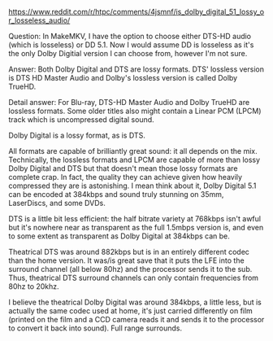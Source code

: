 <https://www.reddit.com/r/htpc/comments/4jsmnf/is_dolby_digital_51_lossy_or_losseless_audio/>

Question: In MakeMKV, I have the option to choose either DTS-HD audio (which is losseless) or DD 5.1. Now I would assume DD is losseless as it's the only Dolby Digitial version I can choose from, however I'm not sure.

Answer: Both Dolby Digital and DTS are lossy formats. DTS' lossless version is DTS HD Master Audio and Dolby's lossless version is called Dolby TrueHD.

Detail answer:
For Blu-ray, DTS-HD Master Audio and Dolby TrueHD are lossless formats. Some older titles also might contain a Linear PCM (LPCM) track which is uncompressed digital sound.

Dolby Digital is a lossy format, as is DTS.

All formats are capable of brilliantly great sound: it all depends on the mix. Technically, the lossless formats and LPCM are capable of more than lossy Dolby Digital and DTS but that doesn't mean those lossy formats are complete crap. In fact, the quality they can achieve given how heavily compressed they are is astonishing. I mean think about it, Dolby Digital 5.1 can be encoded at 384kbps and sound truly stunning on 35mm, LaserDiscs, and some DVDs.

DTS is a little bit less efficient: the half bitrate variety at 768kbps isn't awful but it's nowhere near as transparent as the full 1.5mbps version is, and even to some extent as transparent as Dolby Digital at 384kbps can be.

Theatrical DTS was around 882kbps but is in an entirely different codec than the home version. It was/is great save that it puts the LFE into the surround channel (all below 80hz) and the processor sends it to the sub. Thus, theatrical DTS surround channels can only contain frequencies from 80hz to 20khz.

I believe the theatrical Dolby Digital was around 384kbps, a little less, but is actually the same codec used at home, it's just carried differently on film (printed on the film and a CCD camera reads it and sends it to the processor to convert it back into sound). Full range surrounds.